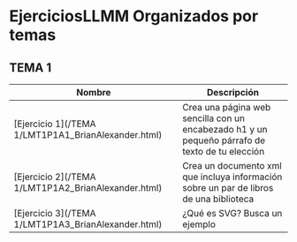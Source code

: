# EjerciciosLLMM Organizados por temas
## TEMA 1
Nombre | Descripción
-------|------------
[Ejercicio 1](/TEMA 1/LMT1P1A1_BrianAlexander.html) | Crea una página web sencilla con un encabezado h1 y un pequeño párrafo de texto de tu elección
[Ejercicio 2](/TEMA 1/LMT1P1A2_BrianAlexander.html) | Crea un documento xml que incluya información sobre un par de libros de una biblioteca
[Ejercicio 3](/TEMA 1/LMT1P1A3_BrianAlexander.html) | ¿Qué es SVG? Busca un ejemplo
